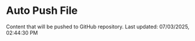 # Auto Push File

Content that will be pushed to GitHub repository.
Last updated: 07/03/2025, 02:44:30 PM